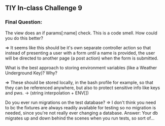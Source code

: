 
## TIY In-class Challenge 9
### Final Question:
The view does an if params[:name] check. This is a code smell. How could you do this better?

=> It seems like this should be it's own separate controller action so that instead of presenting a user with a form *until* a name is provided, the user will be directed to another page (a post action) when the form is submitted.

What is the best approach to storing environment variables (like a Weather Underground Key)? Why?

=> These should be stored locally, in the bash profile for example, so that they can be referenced anywhere, but also to protect sensitive info like keys and pws. -> (string interpolation + ENV[])

Do you ever run migrations on the test database?
=> I don't think you need to bc the fixtures are always readily available for testing so no migration is needed, since you're not really ever changing a database. Answer: Your db migrates up and down behind the scenes when you run tests, so sort of...
